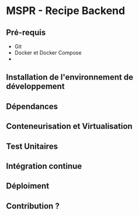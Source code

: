 # MSPR - Recipe Backend

## Pré-requis
* Git
* Docker et Docker Compose
* 

## Installation de l'environnement de développement

## Dépendances

## Conteneurisation et Virtualisation

## Test Unitaires

## Intégration continue

## Déploiment

## Contribution ?
